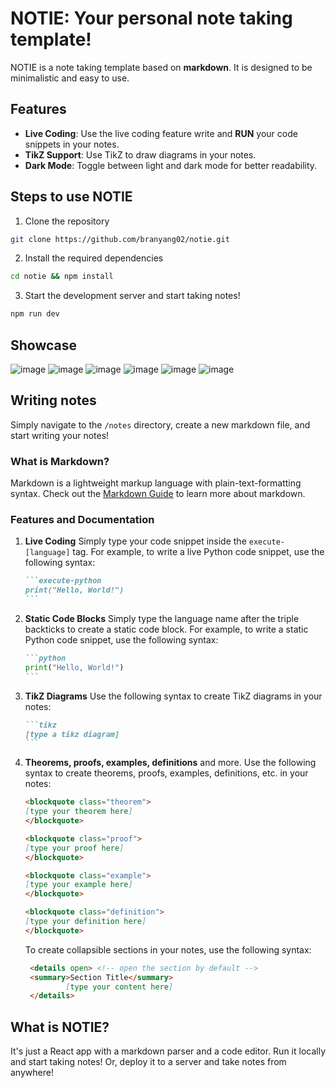 # NOTIE: Your personal note taking template!

NOTIE is a note taking template based on **markdown**. It is designed to be minimalistic and easy to use.

## Features

- **Live Coding**: Use the live coding feature write and **RUN** your code snippets in your notes.
- **TikZ Support**: Use TikZ to draw diagrams in your notes.
- **Dark Mode**: Toggle between light and dark mode for better readability.

## Steps to use NOTIE

1. Clone the repository

```bash
git clone https://github.com/branyang02/notie.git
```

2. Install the required dependencies

```bash
cd notie && npm install
```

3. Start the development server and start taking notes!

```bash
npm run dev
```

## Showcase

![image](https://github.com/branyang02/notie/assets/107154811/c7d2ac58-2f48-4e1f-af82-bfeec266c1f7)
![image](https://github.com/branyang02/notie/assets/107154811/17fe3a55-64b7-49a0-b3c1-80a2072b5e1c)
![image](https://github.com/branyang02/notie/assets/107154811/f0438d26-847b-4859-84f2-9a5ff93420a2)
![image](https://github.com/branyang02/notie/assets/107154811/b33df6d2-2837-44aa-8648-7b85bdbabdee)
![image](https://github.com/branyang02/notie/assets/107154811/103f8f2c-6621-4e01-9c5c-c2b8d3f5b5b8)
![image](https://github.com/branyang02/notie/assets/107154811/935ed296-2cad-4bd1-af7f-3d256a3fc54c)

## Writing notes

Simply navigate to the `/notes` directory, create a new markdown file, and start writing your notes!

### What is Markdown?

Markdown is a lightweight markup language with plain-text-formatting syntax. Check out the [Markdown Guide](https://www.markdownguide.org/) to learn more about markdown.

### Features and Documentation

1. **Live Coding**
   Simply type your code snippet inside the `execute-[language]` tag. For example, to write a live Python code snippet, use the following syntax:
   ````markdown
   ```execute-python
   print("Hello, World!")
   ```
   ````
2. **Static Code Blocks**
   Simply type the language name after the triple backticks to create a static code block. For example, to write a static Python code snippet, use the following syntax:
   ````markdown
   ```python
   print("Hello, World!")
   ```
   ````
3. **TikZ Diagrams**
   Use the following syntax to create TikZ diagrams in your notes:
   ````markdown
   ```tikz
   [type a tikz diagram]
   ```
   ````
4. **Theorems, proofs, examples, definitions** and more.
   Use the following syntax to create theorems, proofs, examples, definitions, etc. in your notes:

   ```markdown
   <blockquote class="theorem">
   [type your theorem here]
   </blockquote>
   ```

   ```markdown
   <blockquote class="proof">
   [type your proof here]
   </blockquote>
   ```

   ```markdown
   <blockquote class="example">
   [type your example here]
   </blockquote>
   ```

   ```markdown
   <blockquote class="definition">
   [type your definition here]
   </blockquote>
   ```

   To create collapsible sections in your notes, use the following syntax:

   ```markdown
    <details open> <!-- open the section by default -->
    <summary>Section Title</summary>
            [type your content here]
    </details>
   ```

## What is NOTIE?

It's just a React app with a markdown parser and a code editor. Run it locally and start taking notes! Or, deploy it to a server and take notes from anywhere!
